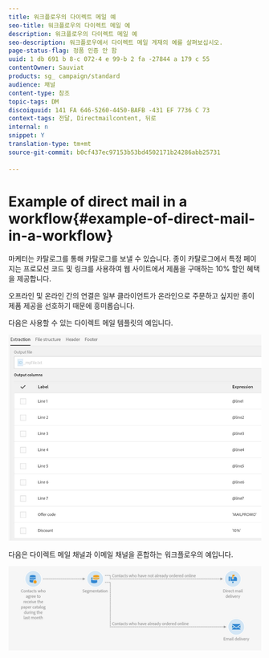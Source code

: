 ```yaml
---
title: 워크플로우의 다이렉트 메일 예
seo-title: 워크플로우의 다이렉트 메일 예
description: 워크플로우의 다이렉트 메일 예
seo-description: 워크플로우에서 다이렉트 메일 게재의 예를 살펴보십시오.
page-status-flag: 정품 인증 안 함
uuid: 1 db 691 b 8-c 072-4 e 99-b 2 fa -27844 a 179 c 55
contentOwner: Sauviat
products: sg_ campaign/standard
audience: 채널
content-type: 참조
topic-tags: DM
discoiquuid: 141 FA 646-5260-4450-BAFB -431 EF 7736 C 73
context-tags: 전달, Directmailcontent, 뒤로
internal: n
snippet: Y
translation-type: tm+mt
source-git-commit: b0cf437ec97153b53bd4502171b24286abb25731

---
```



# Example of direct mail in a workflow{#example-of-direct-mail-in-a-workflow}

마케터는 카탈로그를 통해 카탈로그를 보낼 수 있습니다. 종이 카탈로그에서 특정 페이지는 프로모션 코드 및 링크를 사용하여 웹 사이트에서 제품을 구매하는 10% 할인 혜택을 제공합니다.

오프라인 및 온라인 간의 연결은 일부 클라이언트가 온라인으로 주문하고 싶지만 종이 제품 제공을 선호하기 때문에 흥미롭습니다.

다음은 사용할 수 있는 다이렉트 메일 템플릿의 예입니다.

![](assets/direct_mail_9.png)

다음은 다이렉트 메일 채널과 이메일 채널을 혼합하는 워크플로우의 예입니다.

![](assets/direct_mail_10.png)


